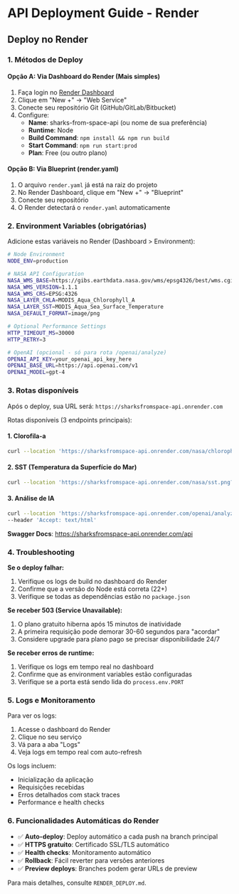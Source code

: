 # API Deployment Guide - Render

## Deploy no Render

### 1. Métodos de Deploy

#### Opção A: Via Dashboard do Render (Mais simples)

1. Faça login no [Render Dashboard](https://dashboard.render.com)
2. Clique em "New +" → "Web Service"
3. Conecte seu repositório Git (GitHub/GitLab/Bitbucket)
4. Configure:
   - **Name**: sharks-from-space-api (ou nome de sua preferência)
   - **Runtime**: Node
   - **Build Command**: `npm install && npm run build`
   - **Start Command**: `npm run start:prod`
   - **Plan**: Free (ou outro plano)

#### Opção B: Via Blueprint (render.yaml)

1. O arquivo `render.yaml` já está na raiz do projeto
2. No Render Dashboard, clique em "New +" → "Blueprint"
3. Conecte seu repositório
4. O Render detectará o `render.yaml` automaticamente

### 2. Environment Variables (obrigatórias)

Adicione estas variáveis no Render (Dashboard > Environment):

```bash
# Node Environment
NODE_ENV=production

# NASA API Configuration
NASA_WMS_BASE=https://gibs.earthdata.nasa.gov/wms/epsg4326/best/wms.cgi
NASA_WMS_VERSION=1.1.1
NASA_WMS_CRS=EPSG:4326
NASA_LAYER_CHLA=MODIS_Aqua_Chlorophyll_A
NASA_LAYER_SST=MODIS_Aqua_Sea_Surface_Temperature
NASA_DEFAULT_FORMAT=image/png

# Optional Performance Settings
HTTP_TIMEOUT_MS=30000
HTTP_RETRY=3

# OpenAI (opcional - só para rota /openai/analyze)
OPENAI_API_KEY=your_openai_api_key_here
OPENAI_BASE_URL=https://api.openai.com/v1
OPENAI_MODEL=gpt-4
```

### 3. Rotas disponíveis

Após o deploy, sua URL será: `https://sharksfromspace-api.onrender.com`

Rotas disponíveis (3 endpoints principais):

#### 1. Clorofila-a
```bash
curl --location 'https://sharksfromspace-api.onrender.com/nasa/chlorophyll.png?time=2024-05-15'
```

#### 2. SST (Temperatura da Superfície do Mar)
```bash
curl --location 'https://sharksfromspace-api.onrender.com/nasa/sst.png?time=2024-05-15'
```

#### 3. Análise de IA
```bash
curl --location 'https://sharksfromspace-api.onrender.com/openai/analyze?time=2024-05-15' \
--header 'Accept: text/html'
```

**Swagger Docs**: https://sharksfromspace-api.onrender.com/api

### 4. Troubleshooting

**Se o deploy falhar:**
1. Verifique os logs de build no dashboard do Render
2. Confirme que a versão do Node está correta (22+)
3. Verifique se todas as dependências estão no `package.json`

**Se receber 503 (Service Unavailable):**
1. O plano gratuito hiberna após 15 minutos de inatividade
2. A primeira requisição pode demorar 30-60 segundos para "acordar"
3. Considere upgrade para plano pago se precisar disponibilidade 24/7

**Se receber erros de runtime:**
1. Verifique os logs em tempo real no dashboard
2. Confirme que as environment variables estão configuradas
3. Verifique se a porta está sendo lida do `process.env.PORT`

### 5. Logs e Monitoramento

Para ver os logs:
1. Acesse o dashboard do Render
2. Clique no seu serviço
3. Vá para a aba "Logs"
4. Veja logs em tempo real com auto-refresh

Os logs incluem:
- Inicialização da aplicação
- Requisições recebidas
- Erros detalhados com stack traces
- Performance e health checks

### 6. Funcionalidades Automáticas do Render

- ✅ **Auto-deploy**: Deploy automático a cada push na branch principal
- ✅ **HTTPS gratuito**: Certificado SSL/TLS automático
- ✅ **Health checks**: Monitoramento automático
- ✅ **Rollback**: Fácil reverter para versões anteriores
- ✅ **Preview deploys**: Branches podem gerar URLs de preview

Para mais detalhes, consulte `RENDER_DEPLOY.md`.